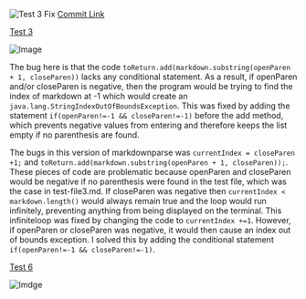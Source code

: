

![Test 3 Fix](https://i.gyazo.com/968b35c6612e1f296fe7d90f42ea79c4.png)
[Commit Link](https://github.com/sidnair01/markdown-parse/commit/147986a3e3ee678e93a530095fed9f7140c06b4a)

[Test 3](https://sidnair01.github.io/markdown-parse/test-file3.html)

![Image](https://i.gyazo.com/dc125cfebfee4fd08a7c38e0c47973ac.png)

The bug here is that the code ```toReturn.add(markdown.substring(openParen + 1, closeParen))``` lacks any conditional statement. As a result, if openParen and/or closeParen is negative, then the program would be trying to find the index of markdown at -1 which would create an ```java.lang.StringIndexOutOfBoundsException```. This was fixed by adding the statement ```if(openParen!=-1 && closeParen!=-1)``` before the add method, which prevents negative values from entering and therefore keeps the list empty if no parenthesis are found.


The bugs in this version of markdownparse was ```currentIndex = closeParen +1;``` and ```toReturn.add(markdown.substring(openParen + 1, closeParen));```. These pieces of code are problematic because openParen and closeParen would be negative if no parenthesis were found in the test file, which was the case in test-file3.md. If closeParen was negative then ```currentIndex < markdown.length()``` would always remain true and the loop would run infinitely, preventing anything from being displayed on the terminal. This infiniteloop was fixed by changing the code to ```currentIndex +=1```. However, if openParen or closeParen was negative, it would then cause an index out of bounds exception. I solved this by adding the conditional statement ```if(openParen!=-1 && closeParen!=-1)```.





[Test 6](https://sidnair01.github.io/markdown-parse/test-file6.html)

![Imdge](https://i.gyazo.com/8dfa504f45171730196e4223efaa0789.png)
